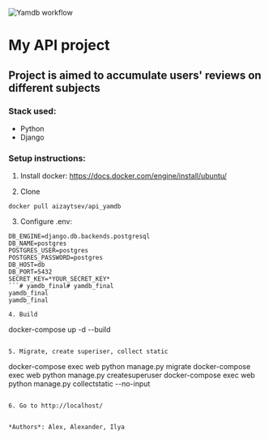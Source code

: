 ![Yamdb workflow](https://github.com/ai-zaytsev/yamdb_final/actions/workflows/yamdb_workflow.yml/badge.svg)

# My API project
## Project is aimed to accumulate users' reviews on different subjects
### Stack used: 
- Python
- Django

### Setup instructions:
1. Install docker: https://docs.docker.com/engine/install/ubuntu/

2. Clone 
```
docker pull aizaytsev/api_yamdb
```

3. Configure .env:
```
DB_ENGINE=django.db.backends.postgresql
DB_NAME=postgres
POSTGRES_USER=postgres
POSTGRES_PASSWORD=postgres
DB_HOST=db
DB_PORT=5432
SECRET_KEY=*YOUR_SECRET_KEY*
```# yamdb_final# yamdb_final
yamdb_final
yamdb_final

4. Build
```
docker-compose up -d --build
```

5. Migrate, create superiser, collect static
```
docker-compose exec web python manage.py migrate
docker-compose exec web python manage.py createsuperuser
docker-compose exec web python manage.py collectstatic --no-input
```

6. Go to http://localhost/


*Authors*: Alex, Alexander, Ilya 

